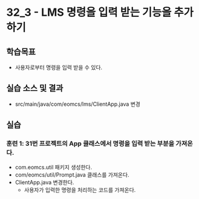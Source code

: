 # 32_3 - LMS 명령을 입력 받는 기능을 추가하기

## 학습목표

- 사용자로부터 명령을 입력 받을 수 있다.

## 실습 소스 및 결과

- src/main/java/com/eomcs/lms/ClientApp.java 변경

## 실습  

### 훈련 1: 31번 프로젝트의 App 클래스에서 명령을 입력 받는 부분을 가져온다.

- com.eomcs.util 패키지 생성한다.
- com/eomcs/util/Prompt.java 클래스를 가져온다.
- ClientApp.java 변경한다.
  - 사용자가 입력한 명령을 처리하는 코드를 가져온다.
